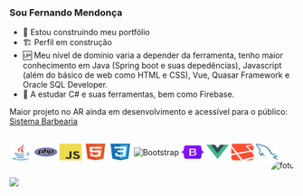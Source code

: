 ### Sou Fernando Mendonça 

- 🔭 Estou construindo meu portfólio 
- 🏗️ Perfil em construção
- 🆙 Meu nível de domínio varia a depender da ferramenta, tenho maior conhecimento em Java (Spring boot e suas depedências), Javascript (além do básico de web como HTML e CSS), Vue, Quasar Framework e Oracle SQL Developer.
- 🔄 A estudar C# e suas ferramentas, bem como Firebase.

Maior projeto no AR ainda em desenvolvimento e acessível para o público:   <a href="https://barbearia-e-mercearia.web.app" target="_blank" >Sistema Barbearia</a> 
<div style="display: inline_block"><br>
  <img align="center" alt="Java" height="30" width="40" src="https://raw.githubusercontent.com/devicons/devicon/1119b9f84c0290e0f0b38982099a2bd027a48bf1/icons/java/java-original.svg">
  <img align="center" alt="PHP" height="30" width="40"  src="https://raw.githubusercontent.com/devicons/devicon/1119b9f84c0290e0f0b38982099a2bd027a48bf1/icons/php/php-original.svg">
  <img align="center" alt="Javascript" height="30" width="40" src="https://raw.githubusercontent.com/devicons/devicon/1119b9f84c0290e0f0b38982099a2bd027a48bf1/icons/javascript/javascript-original.svg">
  <img align="center" alt="Rafa-HTML" height="30" width="40" src="https://raw.githubusercontent.com/devicons/devicon/master/icons/html5/html5-original.svg">
  <img align="center" alt="Rafa-CSS" height="30" width="40" src="https://raw.githubusercontent.com/devicons/devicon/master/icons/css3/css3-original.svg">
  <img align="center" alt="Bootstrap" height="30" width="40" src="https://camo.githubusercontent.com/50a19f099f0521e70ace8eb578c4c0c1e2cf00f2e52379885f398935addf2d94/68747470733a2f2f63646e2e7175617361722e6465762f6c6f676f2f7376672f7175617361722d6c6f676f2e737667">
  <img align="center" alt="Bootstrap" height="30" width="40" src="https://raw.githubusercontent.com/devicons/devicon/1119b9f84c0290e0f0b38982099a2bd027a48bf1/icons/bootstrap/bootstrap-original.svg">
  <img align="center" alt="Bootstrap" height="30" width="40" src="https://raw.githubusercontent.com/devicons/devicon/1119b9f84c0290e0f0b38982099a2bd027a48bf1/icons/vuejs/vuejs-original.svg">
  <img align="center" alt="Laravel" height="30" width="40" src="https://raw.githubusercontent.com/devicons/devicon/1119b9f84c0290e0f0b38982099a2bd027a48bf1/icons/laravel/laravel-plain.svg">
  <img align="center" alt="MySql" height="30" width="40" src="https://raw.githubusercontent.com/devicons/devicon/1119b9f84c0290e0f0b38982099a2bd027a48bf1/icons/mysql/mysql-plain.svg">  
  <img align="right" alt="foto" height="150" style="border-radius:50px;" src="https://img001.prntscr.com/file/img001/s8j70gVpS6OdCpDD8SD_4w.png">
</div>
  
  ##
 
<div> 
 
  <a href="https://www.linkedin.com/in/fernando11000" target="_blank"><img src="https://img.shields.io/badge/-LinkedIn-%230077B5?style=for-the-badge&logo=linkedin&logoColor=white" target="_blank"></a> 
  
</div>

